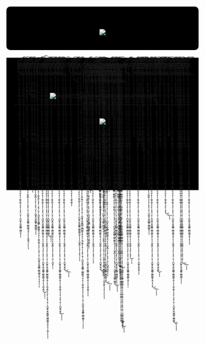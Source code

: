<div align="center" style="background-color: #000000; padding: 20px; border-radius: 10px; margin: 20px 0;">
  <h1>
    <img src="https://readme-typing-svg.herokuapp.com/?font=JetBrains+Mono&size=48&center=true&vCenter=true&width=600&height=80&duration=3000&color=FFFFFF&lines=꧁+NEURAL+WIRED+꧂" />
  </h1>
</div>
<div align="center" style="background-color: #000000; padding: 10px; margin: 20px 0;">
È̴̵̶̡̢̧̨̛́̕͘͏̸̷͜͟͢͝͞͠͡҉̴̵̶̡̢̧̨̛̀́̕͘͏̸̷͜͟͢͝͞͠͡҉̴̡̢̧̨̛̖̗̘̙̜̝̞̟̠̤̥̦̩̪̫̬̭̮̯̰̱̲̳̹̺̻̼͇͈͉͍͎͓͔͕͖͙͚̣̖̗̘̙̜̝̞̟̠̤̥̦̩̪̫̬̭̮̯̰̱̲̳̹̺̻̼͇͈͉͍͎͓͔͕͖͙͚̣̖̗̘̙̜̝̞̟̠̤̥̦̩̪̫̬̭̮̯̰̱̲̳̹̺̻̼͇͈͉͍͎͓͔͕͖͙͚̣̖̗̘̙̜̝̞̟̠̤̥̦̩̪̫̬̭̮̯̰̱̲̳̹̺̻̼̀́̕͘ͅͅͅͅǸ̴̵̶̡̢̧̨̛́̕͘͏̸̷͜͟͢͝͞͠͡҉̴̵̶̡̢̧̨̛̀́̕͘͏̖̗̘̙̜̝̞̟̠̤̥̦̩̪̫̬̭̮̯̰̱̲̳̹̺̻̼͇͈͉͍͎͓͔͕͖͙͚̣̖̗̘̙̜̝̞̟̠̤̥̦̩̪̫̬̭̮̯ͅT̴̵̶̡̢̧̨̛̀́̕͘͏̸̷͜͟͢͝͞͠͡҉̴̵̶̡̢̧̨̛̀́̕͘͏̸̷͜͟͢͝͞͠͡҉̴̵̶̡̢̧̨̛̀́̕͘͏̸̷͜͟͢͝͞͠͡҉̖̗̘̙̜̝̞̟̠̤̥̦̩̪̫̬̭̮̯̰̱̲̳̹̺̻̼͇͈͉͍͎͓͔͕͖͙͚̣̖̗̘̙̜̝̞̟̠̤̥̦̩̪̫̬̭̮̯̰̱̲̳̹̺̻̼͇͈͉͍͎͓͔͕͖͙͚̣̖̗̘̙̜̝̞̟̠̤̥̦̩̪̫̬̭̮̯̰̱̲̳̹̺̻̼͇͈͉͍͎͓͔͕͖͙͚̣̖̗̘̙̜̝̞̟̠̤̥̦̩̪̫̬̭̮̯̰̱̲̳̹̺̻̼͇͈͉͍͎͓͔͕͖͙͚̣̖̗ͅͅͅͅR̴̵̶̡̢̧̨̛̀́̕͘͏̸̷͜͟͢͝͞͠͡҉̴̵̶̡̢̧̨̛̀́̕͘͏̸̷͜͟͢͝͞͠͡҉̴̵̶̡̢̧̨̛̀́̕͘͏̖̗̘̙̜̝̞̟̠̤̥̦̩̪̫̬̭̮̯̰͜͟͢͝͞͠È̛̖̗̘̙̜̝̞̟̠̤̥̦̩̪̫̬̭̮̯̰̱̲̳̹̺̻̼͇͈͉͍͎͓͔͕͖͙͚̣̖̗̘̙̜̝̞̟̠̤̥̦̩̪̫̬̭̮̯̰̱̲̳̹̺̻̼͇͈͉͍͎͓͔͕͖͙͚̣̖̗̘̙̜̝̞̟̠̤̥̦̩̪̫̬̭̮̯̰̱̲̳̹̺̻̼͇͈͉͍́̕͘ͅͅͅ ̴̵̶̡̢̧̨̛̀́̕͘͏̸̷͜͟͢͝͞͠͡҉̴̵̶̡̢̧̨̛̀́̕͘͏̸̷͜͟͢͝͞͠͡҉̖̗̘̙̜̝̞̟̠̤̥̦̩̪̫̬̭̮̯̰̱̲̳̹̺̻̼͇͈͉͍͎͓͔͕͖͙͚̣̖̗̘̙̜̝̞̟̠̤̥̦̩̪̫̬̭̮̯̰̱̲̳̹̺̻̼͇͈͉͍͎͓͔͕͖͙͚̣̖̗̘̙̜̝̞̟̠̤̥̦̩̪̫̬̭̮̯̰̱̲̳̹̺̻̼͇͈͉͍͎͓͔͕͖͙͚̣̖̗̘̙̜̝̞̟̠̤̥̦̩̪̫̬̭̮̯̰̱̲̳̹̺̻̼͇͈̕ͅͅͅͅC̴̵̶̡̢̧̨̛̀́̕͘͏̸̷͜͟͢͝͞͠͡҉̴̵̶̡̢̧̨̛̀́̕͘͏̸̷͜͟͢͝͞͠͡҉̴̵̶̡̢̧̨̛̀́̕͘͏̸̷͜͟͢͝͞͠͡҉̴̵̶̡̢̧̨̛̀́̕͘͏̸̷͜͟͢͝͞͠͡҉̴̵̶̡̢̧̨̛̀́̕͘͏̸̷͜͟͢͝͞͠͡҉̡̛̖̗̘̙̜̝̞̟̠̤̥̦̩̪̫̬̭̮̯̰̱̲̳̹̺̻̼͇͈͉͍͎͓͔͕͖͙͚̣̖̗̘̙̜̝̞̟̠̤̥̦̩̪̫̬̭̮̯̰̱̲̳̹̺̻̼͇͈͉͍͎͓͔͕͖͙͚̣̖̗̘̙̜̝̞̟̠̤̥̦̩̪̫̬̭̮̯̰̱̲̳̹̺̻̼͇͈͉͍͎͓͔͕͖͙͚̣̖̗̘̙̜̝̞̟̠̤̥̦̩̪̫̬̭̮̯̰̱̲̳̹̺̻̼͇͈͉͍͎͓͔͕͖͙͚̣̖̗̘̙̜̝̞̟̠̤̥̦̩̪̫̬̭̮̯̰̱̲̳̹̺̻̼͇͈͉͍͎͓͔̀́̕͘ͅͅͅͅͅỚ̴̵̶̡̢̧̨̀́̕͘͏̸̷͜͟͢͝͞͠͡҉̴̵̶̡̢̧̨̛̀́̕͘͏̖̗̘̙̜̝̞̟̠̤̥̦̩̪̫̬̭̮̯̰̱̲̳̹̺̻̼͇͈͉͍͎͓͔͕͖͙͚̣̖̗̘̙̜̝̞̟̠̤̥̦̩̪̫̬̭̮̯̰̱̲̳̹̺̻̼͇͈͉͍͎͓͔͕͖͙͚̣̖̗̘̙̜̝̞̟̠̤̥̦̩̪̫̬̭̮̯̰̱̲̳̹̺̻̼͇͈͉͍͎͓͔͕͖͙͚̣̖̗̘̙̜̝̞̟̠̤̥̦̩̪̫̬̭̮̯̰̱̲̳̹̺̻̼͇͈͉͍͎͓͔͕͖͙͚̣̖̗̘̙̜̝̞̟̠̤̥̦̩̪̫̬̭̮̯̰̱̲̳̹̺̻̼͇͈͉͍͎͓͔͕͖͙͚̣͜ͅͅͅͅͅD̴̵̶̡̢̧̨̛̀́̕͘͏̸̷͜͟͢͝͞͠͡҉̴̵̶̡̢̧̨̛̀́̕͘͏̸̷͜͟͢͝͞͠͡҉̴̵̡̢̧̨̛̖̗̘̙̜̝̞̟̠̤̥̦̩̪̫̬̭̮̯̰̱̲̳̹̺̻̼͇͈͉͍͎͓͔͕͖͙͚̣̖̗̘̙̜̝̞̟̠̤̥̦̩̪̫̬̭̮̯̰̱̲̳̹̺̻̼͇͈͉͍͎͓͔͕͖͙͚̣̖̗̘̙̜̝̞̟̠̤̥̦̩̪̫̬̭̮̯̰̱̲̳̹̺̻̼͇͈͉͍͎͓͔͕͖͙͚̣̖̗̘̙̜̝̞̟̠̤̥̦̩̪̫̬̭̮̯̰̱̲̳̹̺̻̼͇͈͉͍͎͓͔͕͖͙͚̣̖̗̘̙̜̝̞̟̠̤̥̦̩̪̫̬̭̮̯̰̱̲̳̹̺̻̼͇͈͉͍͎͓͔͕͖͙͚̣̖̗̘̙̜̝̞̟̠̤̥̦̩̪̫̬̭̮̯̰̱̲̳̹̺̻̼͇͈͉͍͎͓͔͕͖̀́̕͘ͅͅͅͅͅͅÌ̴̵̶̡̢̧̨̛́̕͘͏̸̷͜͟͢͝͞͠͡҉̴̵̶̡̢̧̨̛̀́̕͘͏̸̷͜͟͢͝͞͠͡҉̴̵̶̡̢̧̨̛̀́̕͘͏̖̗̘̙̜̝̞̟̠̤̥̦̩̪̫̬̭̮̯̰̱̲̳̹̺̻̼͇͈͉͍͎͓͔͕͖͙͚̣̖̗̘̙̜̝̞̟̠̤̥̦̩̪̫̬̭̮̯̰̱̲̳̹̺̻̼͇͈͉͍͎͓͔͕͖͙͚̣̖̗̘̙̜̝̞̟̠̤̥̦̩̪̫̬̭̮̯̰̱̲̳̹̺̻̼͇͈͉͍͎͓͔͕͖͙͚̣̖̗̘̙̜̝̞̟̠̤̥̦̩̪̫̬̭̮̯̰̱̲̳̹̺̻̼͇͈͜͟͝͞ͅͅͅͅG̴̵̶̡̢̧̨̛̀́̕͘͏̸̷͜͟͢͝͞͠͡҉̴̵̶̡̢̧̨̛̀́̕͘͏̸̷͜͟͢͝͞͠͡҉̴̵̶̡̢̧̨̛̀́̕͘͏̸̷͜͟͢͝͞͠͡҉̴̵̶̡̢̧̨̛̀́̕͘͏̸̷͜͟͢͝͞͠͡҉̴̵̶̡̢̧̨̛̀́̕͘͏̸̷͜͟͢͝͞͠͡҉̴̡̢̧̨̛̖̗̘̙̜̝̞̟̠̤̥̦̩̪̫̬̭̮̯̰̱̲̳̹̺̻̼͇͈͉͍͎͓͔͕͖͙͚̣̖̗̘̙̜̝̞̟̠̤̥̦̩̪̫̬̭̮̯̰̱̲̳̹̺̻̼͇͈͉͍͎͓͔͕͖͙͚̣̖̗̘̙̜̝̞̟̠̤̥̦̩̪̫̬̭̮̯̰̱̲̳̹̺̻̼͇͈͉͍͎͓͔͕͖͙͚̣̖̗̘̙̜̝̞̟̠̤̥̦̩̪̫̬̭̮̯̰̱̲̳̹̺̻̼͇͈͉͍͎͓͔͕͖͙͚̣̖̗̘̙̜̝̞̟̠̤̥̦̩̪̫̀́̕͘ͅͅͅͅỜ̴̵̶̡̢̧̨́̕͘͏̸̷͜͟͢͝͞͠͡҉̴̵̶̡̢̧̨̛̀́̕͘͏̸̷͜͟͢͝͞͠͡҉̴̵̶̡̢̧̨̛̀́̕͘͏̸̷͜͟͢͝͞͠͡҉̴̵̶̡̢̧̨̛̀́̕͘͏̸̷͜͟͢͝͞͠͡҉̴̵̶̡̢̧̨̛̀́̕͘͏̸̷͜͟͢͝͞͠͡҉̡̢̛̖̗̘̙̜̝̞̟̠̤̥̦̩̪̫̬̭̮̯̰̱̲̳̹̺̻̼͇͈͉͍͎̀́̕͘ͅS̴̵̶̡̢̧̨̛̀́̕͘͏̸̷͜͟͢͝͞͠͡҉̴̵̶̡̢̧̨̛̀́̕͘͏̸̷͜͟͢͝͞͠͡҉̴̵̶̡̢̧̨̛̀́̕͘͏̖̗̘̙̜̝̞̟̠̤̥̦̩̪̫̬̭̮̯̰̱̲̳̹̺̻̼͇͈͉͍͎͓͔͕͖͙͚̣̖̗̘̙̜̝̞̟̠̤̥̦̩̪̫̬̭̮̯̰̱̲̳̹̺̻̼͇͈͉͍͎͓͔͕͖͙͚̣̖̗̘̙̜̝̞̟̠̤̥̦̩̪̫̬̭̮̯̰̱̲̳̹̺̻̼͇͈͉͍͎͓͔͕͖͙͚̣̖̗̘̙̜̝̞̟̠̤̥̦̩̪̫̬̭̮̯̰̱̲̳̹̺̻̼͇͈͉͍͎͓͔͕͖͙͚̣̖̗̘̙̜̝̞̟̠̤̥̦̩̪̫̬̭̮̯̰̱̲̳̹̺̻̼͇͈͉͍͎͓͔͕͖͙͚̣̖̗̘̙̜̝̞̟̠̤̥̦̩̪̫̬̭̮̯̰͜͝ͅͅͅͅͅ ̴̵̶̡̢̧̨̛̀́̕͘͏̸̷͜͟͢͝͞͠͡҉̴̵̶̡̢̧̨̛̀́̕͘͏̸̷͜͟͢͝͞͠͡҉̡̛̖̗̀́̕͘C̴̵̶̡̢̧̨̛̀́̕͘͏̸̷͜͟͢͝͞͠͡҉̴̵̶̡̢̧̨̛̀́̕͘͏̸̖̗̘̙̜̝̞̟̠̤̥̦̩̪̫̬̭̮̯̰̱̲̳̹̺̻̼͇͈͉͍͎͓͔͕͖͙͚̣̖̗̘̙̜̝̞̟̠̤̥̦̩̪̫̬̭̮̯̰̱̲̳̹̺̻̼͇͈͉͍͎͓͔͕͖͙͚̣̖̗̘̙̜̝̞̟̠̤̥̦̩̪̫̬̭̮̯̰̱̲̳̹̺̻̼͇͈͉͍͎͓͔͕͖͙͚̣̖̗̘̙̜̝̞̟̠̤̥̦̩̪̫̬̭̮̯̰̱̲̳̹̺̻̼͇͈͉͍͎͓͔͕͖͙͚̣̖̗̘̙̜̝̞̟̠̤̥̦̩̪̫̬̭̮̯̰͜͟͢͝͞͠ͅͅͅͅỜ̡̢̧̨̖̗̘̙̜̝̞̟̠̤̥̦̩̪̫̬̭̮̯̰̱̲̳̹̺̻̼͇͈͉͍͎͓͔͕͖͙͚̣̖̗̘̙̜̝̞̟̠̤̥̦̩̪̫̬̭̮̯̰̱̲̳̹̺̻́̕͘ͅR̴̵̶̡̢̧̨̛̀́̕͘͏̸̷͜͟͢͝͞͠͡҉̡̢̧̨̛̖̗̘̙̜̝̞̟̠̤̥̦̩̪̫̬̭̮̯̰̱̲̳̹̺̻̼͇͈͉͍͎͓͔͕͖͙͚̣̖̗̘̙̜̝̞̟̠̤̥̦̩̪̫̬̭̮̯̰̱̲̳̹̺̻̼͇͈͉͍͎͓͔͕͖͙͚̣̖̗̘̙̜̝̞̟̠̤̥̦̩̪̫̬̭̮̯̰̱̲̳̹̺̻̼͇͈͉͍͎͓͔͕͖͙͚̀́̕͘ͅͅͅR̴̵̶̡̢̧̨̛̀́̕͘͏̸̷͜͟͢͝͞͠͡҉̴̵̶̡̢̧̨̛̀́̕͘͏̸̷͜͟͢͝͞͠͡҉̴̵̶̡̢̧̨̛̀́̕͘͏̸̷͜͟͢͝͞͠͡҉̴̵̶̡̢̧̨̛̀́̕͘͏̸̷͜͟͢͝͞͠͡҉̴̵̶̡̢̧̨̛̀́̕͘͏̸̷̖̗̘̙̜̝͜͟͢͝͞͠Ờ̴̵̶̡̢̧̨́̕͘͏̸̷͜͟͢͝͞͠͡҉̴̵̶̡̢̧̨̛̀́̕͘͏̸̷͜͟͢͝͞͠͡҉̡̢̧̛̖̗̘̙̜̝̞̟̠̤̥̦̩̪̫̬̭̮̯̰̱̲̳̹̺̻̼͇͈͉͍͎͓͔͕͖͙͚̣̖̗̘̙̜̝̞̟̠̤̥̦̩̪̫̬̭̮̯̰̱̲̳̹̺̻̼͇͈͉͍͎͓͔͕͖͙͚̣̖̗̘̙̜̝̞̟̠̤̥̦̩̪̫̬̭̮̯̰̱̲̳̹̺̻̼͇͈͉͍͎͓͔͕͖͙͚̣̖̗̘̙̜̝̞̟̠̤̥̦̩̪̫̬̭̮̯̰̱̲̳̹̺̻̼͇͈͉͍͎͓͔͕͖͙͚̣̖̗̘̙̜̝̞̟̠̀́̕͘ͅͅͅͅM̡̢̛̖̗̘̙̜̝̞̟̠̤̥̦̩̪̫̬̭̮̯̰̱̲̳̹̺̻̼͇͈͉͍͎͓͔͕͖͙͚̣̖̗̘̙̜̝̞̟̠̤̥̦̩̪̫̬̭̮̯̰̱̲̳̹̺̻̼͇͈͉͍͎͓͔͕͖͙͚̣̖̗̘̙̜̝̞̟̠̤̥̦̩̪̫̬̭̮̯̰̱̲̳̹̺̻̼͇͈͉͍͎͓͔͕͖͙͚̣̖̗̘̙̜̝̞̟̠̤̥̦̩̪̫̬̭̮̯̰̱̲̳̹̺̻̼͇͈͉͍͎͓͔͕͖͙͚̣̖̗̘̙̜̝̞̟̠̤̥̦̩̪̫̬̭̮̯̰̱̲̳̹̺̻̼͇͈͉͍͎͓͔͕͖͙͚̣̖̗̘̙̜̝̞̟̠̤̥̦̩̪̫̬̭̮̯̰̱̲̳̹̺̻̼͇͈͉̀́̕͘ͅͅͅͅͅͅP̴̵̶̡̢̧̨̛̀́̕͘͏̸̷͜͟͢͝͞͠͡҉̴̵̶̡̢̧̨̛̀́̕͘͏̸̷͜͟͢͝͞͠͡҉̴̡̢̧̨̛̖̗̘̙̜̝̞̟̠̤̥̦̩̪̫̬̭̮̯̰̱̲̳̹̺̻̼͇͈͉͍͎͓͔͕͖͙͚̣̖̗̘̙̜̝̞̟̠̤̥̦̩̪̫̬̭̮̯̰̱̲̳̹̺̻̼͇͈͉͍͎͓͔͕͖͙͚̣̖̗̘̙̜̝̞̟̠̤̥̦̩̪̫̬̭̮̯̰̱̲̳̹̺̻̼͇͈͉͍͎͓͔͕͖͙͚̣̖̗̘̙̜̝̞̟̠̤̥̦̩̪̫̬̭̮̯̰̱̲̳̹̺̻̼͇͈͉͍͎͓͔͕͖͙͚̣̖̗̘̙̜̝̞̟̠̤̥̦̩̪̫̬̭̮̯̰̱̲̳̹̺̻̼͇͈͉͍͎͓͔͕͖͙͚̀́̕͘ͅͅͅͅͅÌ̡̛̖̗̘̙̜̝̞̟̠̤̥̦̩̪̫̬̭̮̯̰̱̲̳̹̺̻̼͇͈͉͍͎͓͔͕͖͙͚̣̖̗̘̙̜̝̞̟̠̤̥̦̩̪̫̬̭̮̯̰̱̲̳̹̺̻̼͇͈͉͍͎͓͔͕͖͙͚̣̖̗̘̙̜̝̞̟̠̤̥̦̩̪̫̬̭̮̯̰̱̲̳̹̺̻̼͇͈͉͍͎͓͔͕͖͙͚̣̖̗̘̙̜̝̞̟̠̤̥̦̩̪̫̬̭̮̯̰̱̲̳̹̺̻̼͇͈͉͍͎͓͔͕͖͙͚̣́̕͘ͅͅͅͅD̴̵̶̡̢̧̨̛̀́̕͘͏̸̷͜͟͢͝͞͠͡҉̴̵̶̡̢̧̨̛̀́̕͘͏̖̗̘̙̜̝̞̟̠̤̥̦̩̪̫̬̭̮̯̰̱̲̳̹̺̻̼͇͈͉͍͎͓͔͕͖͙͚̣̖̗̘̙̜̝̞̟̠̤̥̦̩̪̫̬̭̮̯̰̱̲̳̹̺̻̼͇͈͉͍͎͓͔͕͖͙͚̣̖̗̘̙̜̝̞̟̠̤̥̦̩̪̫̬̭̮̯̰̱̲̳̹̺̻̼͇͈͉͍͎͓͔͕͖͙͚̣̖̗̘̙̜̝̞̟̠̤̥̦̩̪̫̬̭̮̯̰̱̲̳̹̺̻̼͇͈͉͍͎͓͔͕͖͙͚̣̖̗̘̙̜̝̞̟̠̤ͅͅͅͅỜ̴̵̶̡̢̧̨́̕͘͏̸̷͜͟͢͝͞͠͡҉̴̵̶̡̢̧̨̛̀́̕͘͏̸̷͜͟͢͝͞͠͡҉̴̵̶̡̢̧̨̛̀́̕͘͏̸̷͜͟͢͝͞͠͡҉̴̵̶̡̢̧̨̛̀́̕͘͏̖̗̘̙̜̝̞̟̠̤̥̦̩̪̫̬̭̮̯̰̱̲̳̹̺͜͝͞S̴̵̶̡̢̧̨̛̀́̕͘͏̸̷͜͟͢͝͞͠͡҉̴̵̶̡̢̧̨̛̀́̕͘͏̸̷͜͟͢͝͞͠͡҉̴̵̶̡̢̧̨̛̀́̕͘͏̸̷͜͟͢͝͞͠͡҉̴̵̶̡̢̧̨̛̀́̕͘͏̸̷͜͟͢͝͞͠͡҉̴̵̶̡̢̧̨̛̀́̕͘͏̸̷͜͟͢͝͞͠͡҉̴̵̶̡̢̧̨̛̀́̕͘͏̖̗̘̙̜̝̞̟̠̤̥̦̩̪̫̬̭̮̯̰̱̲̳̹̺̻̼͇͈͉͍͎͓͔͕͖͙͚̣̖̗̘̙̜̝̞̟̠̤̥̦̩̪̫̬̭̮̯̰̱̲̳̹̺̻̼͇͈͉͍͎͓͔͕͖͙͚̣̖̗̘̙̜̝̞̟̠̤̥̦̩̪̫̬̭̮̯̰̱̲̳̹̺̻̼͇͈͉͍͎͓͔͕͖͙͚̣̖̗̘̙̜̝̞̟̠̤̥̦̩̪̫̬̭̮̯̰̱̲̳̹̺̻̼͇͈͉͍͎͓͔͕͖͙͚̣̖̗̘̙̜̝̞̟̠̤̥̦̩̪̫̬̭̮̯̰͜͟͝͞ͅͅͅͅ,̴̵̶̡̢̧̨̛̀́̕͘͏̸̷͜͟͢͝͞͠͡҉̴̵̶̡̢̧̨̛̀́̕͘͏̸̷͜͟͢͝͞͠͡҉̴̵̶̡̢̧̨̛̀́̕͘͏̖̗̘̙̜̝̞̟̠̤̥̦̩̪̫̬̭̮̯̰̱̲̳̹̺̻̼͜͝ͅ ̴̵̶̡̢̧̨̛̀́̕͘͏̸̷͜͟͢͝͞͠͡҉̴̵̶̡̢̧̨̛̀́̕͘͏̸̷͜͟͢͝͞͠͡҉̴̵̶̡̢̧̨̛̀́̕͘͏̸̷͜͟͢͝͞͠͡҉̴̵̶̡̢̧̨̛̀́̕͘͏̸̷͜͟͢͝͞͠͡҉̴̵̶̡̢̧̨̛̀́̕͘͏̸̷͜͟͢͝͞͠͡҉̛̖̗̘̙̜̝̞̟̠̤̥̦̩̪̫̬̭̮̯̰̱̲̳̹̺̻̼͇͈͉͍͎͓͔͕͖͙͚̣̖̗̘̙̜̝̞̟̠̤̥̦̩̪̫̬̭̮̯̰̱̲̳̹̺̻̼͇͈͉͍͎͓͔͕͖͙͚̣̖̗̘̙̜̝̞̟̠̤̥̦̩̪̫̬̭̮̯̰̱̲̳̹̺̻̼͇͈͉͍͎͓͔͕͖͙͚̣̖̗̘̙̜̝̞̟̠̤̥̦̩̪̫̬̭̮̯̰̱̲̳̹̺̻̼͇͈͉͍͎͓͔͕͖͙͚̣̖̗̘̙̜̝̞̟̠̤̥̦̩̪̫̬̭̮̯̰̱̲̳̹̺̻̼͇͈͉͍͎͓͔͕͖͙͚̣̖̗̘̙̜̝̀̕ͅͅͅͅͅR̴̵̶̡̢̧̨̛̀́̕͘͏̸̷̖̗̘̙̜̝̞̟̠̤̥̦̩̪̫̬̭̮̯̰̱̲̳̹̺̻̼͇͈͉͍͎͓͔͕͖͙͚̣̖̗̘̙̜̝̞̟̠̤̥̦̩̪̫̬̭̮̯̰̱̲̳̹̺̻̼͇͈͉͍͎͓͔͕͖͙͚̣̖̗̘̙̜̝̞̟̠̤̥̦̩̪̫̬̭̮̯̰̱̲̳̹̺̻̼͇͈͉͍͎͓͔͕͖͙͚̣̖̗̘̙̜̝̞̟̠̤̥̦̩̪̫̬̭̮̯̰̱̲̳̹̺̻̼͇͈͉͍͎͓͔͕͖͙͚̣̖̗̘̙̜̝̞̟̠̤̥̦̩̪̫̬̭̮̯̰̱̲̳̹̺̻̼͇͈͉͍͜͟͢͝͞͠ͅͅͅͅͅÈ̴̵̶̡̢̧̨̛́̕͘͏̸̷͜͟͢͝͞͠͡҉̴̵̶̡̢̧̨̛̀́̕͘͏̸̷͜͟͢͝͞͠͡҉̴̵̶̡̢̧̨̛̀́̕͘͏̸̷͜͟͢͝͞͠͡҉̛̖̗̘̙̜̝̞̟̠̤̥̦̩̪̫̬̭̮̯̰̱̲̳̹̺̻̼͇͈͉͍͎͓͔͕͖͙͚̣̖̗̘̙̜̝̞̟̠̤̥̦̩̪̫̬̭̮̯̰̱̲̳̹̺̻̼͇͈͉͍͎͓͔͕͖͙͚̣̖̗̘̙̜̝̞̟̠̤̥̦̩̪̫̬̭̮̯̰̱̲̳̹̺̻̼͇͈͉̀́̕ͅͅͅD̴̵̶̡̢̧̨̛̀́̕͘͏̸̷͜͟͢͝͞͠͡҉̴̵̶̡̢̧̨̛̀́̕͘͏̸̷͜͟͢͝͞͠͡҉̴̵̶̡̢̧̨̛̀́̕͘͏̸̷͜͟͢͝͞͠͡҉̴̵̶̡̢̧̨̛̀́̕͘͏̸̷͜͟͢͝͞͠͡҉̴̵̶̡̢̧̨̛̀́̕͘͏̸̷͜͟͢͝͞͠͡҉̴̵̶̡̢̧̨̛̀́̕͘͏̸̷͜͟͢͝͞͠͡҉̴̵̶̡̢̧̨̛̀́̕͘͏̖̗̘̙̜̝̞̟̠̤̥̦̩̪̫̬̭̮̯̰̱̲̳̹̺̻̼͇͈͉͍͎͓͔͕͖͙͚̣͜͟͝͞ͅÈ̴̵̶̡̢̧̨̛́̕͘͏̸̷͜͟͢͝͞͠͡҉̴̵̶̡̢̧̨̛̀́̕͘͏̸̷͜͟͢͝͞͠͡҉̴̵̶̡̢̧̨̛̀́̕͘͏̸̷͜͟͢͝͞͠͡҉̴̡̢̧̨̛̖̗̘̙̜̝̞̟̠̤̥̦̩̪̫̬̭̮̯̰̱̲̳̹̺̻̼͇͈͉͍͎͓͔͕͖͙͚̣̖̗̘̙̜̝̞̟̠̤̥̦̩̪̫̬̭̮̯̰̱̲̳̹̺̻̼͇͈͉͍͎͓͔͕͖͙͚̣̖̗̘̙̜̝̞̟̠̤̥̦̩̪̫̬̭̮̯̰̱̲̳̹̺̻̼͇͈͉͍͎͓͔͕͖͙͚̣̖̗̘̙̜̝̞̟̠̤̥̦̩̪̫̬̭̮̯̰̱̲̳̹̺̻̼͇͈͉͍͎͓͔͕͖͙͚̣̖̗̘̙̜̝̞̟̠̤̥̦̩̪̫̬̭̮̯̰̱̲̳̹̺̻̼͇̀́̕͘ͅͅͅͅͅS̴̵̶̡̢̧̨̛̀́̕͘͏̸̷͜͟͢͝͞͠͡҉̖̗̘̙̜̝̞̟̠̤̥̦̩̪̫̬̭̮̯̰̱̲̳̹̺̻̼͇͈͉͍͎͓͔͕͖͙͚̣̖̗̘̙̜̝̞̟̠̤̥̦̩̪̫̬̭̮̯̰̱̲̳̹̺̻̼͇͈͉͍͎͓͔͕͖͙͚̣̖̗̘̙̜̝̞̟̠̤̥̦̩̪̫̬̭̮̯̰̱̲̳̹̺̻̼͇͈͉͍͎͓͔͕͖͙͚̣̖̗̘̙̜̝̞̟̠̤̥̦̩̪̫̬̭̮̯̰̱̲̳̹̺̻̼͇͈͉͍͎͓͔͕͖͙͚̣̖̗̘̙̜̝̞̟̠̤̥̦̩̪̫̬̭̮̯̰̱̲̳̹̺̻̼͇͈̕ͅͅͅͅͅ ̡̢̧̛̖̗̘̙̜̝̞̟̠̤̥̦̩̪̫̬̭̮̯̰̱̲̳̹̺̻̼͇͈͉͍͎͓͔͕͖͙͚̣̖̗̘̙̜̝̞̟̠̤̥̦̩̪̫̬̭̮̯̰̱̲̳̹̺̻̼͇͈͉͍͎͓͔͕͖͙͚̣̖̗̘̙̜̝̞̟̠̤̥̦̩̪̫̬̭̮̯̰̱̲̳̹̺̻̼͇͈͉͍͎͓͔͕͖͙͚̣̖̗̘̙̜̝̞̟̠̤̥̦̩̪̫̬̭̮̯̰̱̲̳̹̺̻̼͇͈͉͍͎̀́̕͘ͅͅͅͅǸ̴̡̢̧̨̛̖̗̘̙̜̝̞̟̠̤̥̦̩̪̫̬̭̮̯̰̱̲̳̹̺̻̼͇͈͉͍͎͓͔͕͖͙͚̣̖̗̘̙̜̝̞̟̠̤̥̦̩̪̫̬̭̮̯̰̱̲̳̹̺̻̼͇͈͉͍͎͓͔͕͖͙͚̣̖̗̘̙̜̝̞̟̠̤̥̦̩̪̫̬̭̮̯̰̱̲̳̹̺́̕͘ͅͅÈ̴̵̶̡̢̧̨̛́̕͘͏̸̷͜͟͢͝͞͠͡҉̴̵̶̡̢̧̨̛̀́̕͘͏̸̷͜͟͢͝͞͠͡҉̴̵̶̡̢̧̨̛̀́̕͘͏̸̷͜͟͢͝͞͠͡҉̴̵̶̡̢̧̨̛̀́̕͘͏̸̷͜͟͢͝͞͠͡҉̴̵̶̡̢̧̨̛̀́̕͘͏̸̷͜͟͢͝͞͠͡҉̴̵̶̡̢̧̨̛̀́̕͘͏̸̷͜͟͢͝͞͠͡҉̡̢̧̨̛̖̗̘̙̜̝̞̟̠̤̥̦̩̪̫̬̭̮̯̰̱̲̳̹̺̻̼͇͈͉͍͎͓͔͕͖͙͚̣̖̗̘̙̜̝̞̟̠̤̥̦̩̪̫̬̭̮̯̰̱̲̳̹̺̻̼͇͈͉͍͎͓͔͕͖͙͚̣̖̗̘̙̜̝̞̟̠̤̥̦̩̪̫̬̭̮̯̰̱̲̳̹̺̻̼͇͈͉͍͎͓͔͕͖͙͚̣̖̗̘̙̜̝̞̟̠̤̥̦̩̪̫̬̭̮̯̰̱̲̳̹̺̻̼͇͈͉͍͎͓͔͕͖͙͚̣̖̗̘̙̜̝̞̟̠̤̥̦̩̪̫̬̭̮̯̰̱̲̳̹̺̻̼͇͈͉͍̀́̕͘ͅͅͅͅͅỪ̴̵̶̡̢̧̨́̕͘͏̖̗̘̙̜̝̞̟̠̤̥̦̩̪̫̬̭̮̯̰̱̲̳̹̺̻̼͇͈͉͍͎͓͔͕͖͙͚̣̖̗̘̙̜̝̞̟̠̤̥̦̩̪̫̬̭̮̯̰̱̲̳̹̺̻̼͇͈͉͍͎͓͔͕͖͙͚̣̖̗̘̙̜̝̞̟̠̤̥̦̩̪̫̬̭̮̯̰̱̲̳̹̺̻̼͇͈͉͍͎͓͔͕͖͙͚̣̖̗̘̙̜̝̞̟̠̤̥̦̩̪̫̬̭̮̯̰̱̲̳̹̺̻̼͇͈͉͍͎͓͔͕͖͙͚̣̖̗̘̙̜̝̞̟̠͜͝͞ͅͅͅͅR̴̵̶̡̢̧̨̛̀́̕͘͏̸̷͜͟͢͝͞͠͡҉̴̵̶̡̢̧̨̛̀́̕͘͏̸̷͜͟͢͝͞͠͡҉̴̵̶̡̢̧̨̛̀́̕͘͏̸̷͜͟͢͝͞͠͡҉̴̵̶̡̢̧̨̛̀́̕͘͏̸̷͜͟͢͝͞͠͡҉̴̵̶̡̢̧̨̛̀́̕͘͏̸̷͜͟͢͝͞͠͡҉̴̵̶̡̢̧̨̛̀́̕͘͏̖̗̘̙̜̝̞̟̠̤̥̦̩̪̫̬̭̮̯̰̱̲̳̹̺̻̼͇͈͉͍͎͓͔͕͖͙͚̣̖̗̘̙̜̝̞̟̠̤̥̦̩̪̫̬̭̮ͅÀ̴̵̶̡̢̧̨̛́̕͘͏̸̷͜͟͢͝͞͠͡҉̴̵̶̡̢̧̨̛̀́̕͘͏̸̷͜͟͢͝͞͠͡҉̴̵̶̡̢̧̨̛̀́̕͘͏̸̷͜͟͢͝͞͠͡҉̴̵̶̡̢̧̨̛̀́̕͘͏̸̷͜͟͢͝͞͠͡҉̴̵̶̡̢̧̨̛̀́̕͘͏̖̗̘̙̜̝̞̟̠̤̥̦̩̪̫̬̭̮̯̰̱̲̳̹̺̻̼͇͈͉͍͎͓͔͕͖͙͚̣̖̗̘̙̜̝̞̟̠̤̥̦̩̪̫̬̭̮̯̰̱̲̳̹̺̻̼͇͈͉͍͎͓͔͕͖͙͚̣̖̗̘̙̜̝̞̟̠̤̥̦̩̪̫̬̭̮̯̰̱̲̳̹̺̻̼͇͈͉͍͎͓͔͕͖͙͚̣̖̗̘̙̜̝̞̟̠̤̥̦̩̪̫̬̭̮̯̰̱̲̳̹̺̻̼͇͈͉͍͎͓͔͕͖͙͚̣̖̗̘̙̜̝̞̟̠̤̥̦̩̪̫̬̭̮̯̰̱ͅͅͅͅÌ̴̵̶̡̢̧̨̛́̕͘͏̸̷͜͟͢͝͞͠͡҉̴̵̶̡̢̧̨̛̀́̕͘͏̸̷͜͟͢͝͞͠͡҉̴̵̶̡̢̧̨̛̀́̕͘͏̸̷͜͟͢͝͞͠͡҉̛̖̗̘̙̜̝̞̟̠̤̥̦̩̪̫̬̭̮̯̰̱̲̳̹̺̻̼͇͈͉͍͎͓͔͕͖͙͚̣̖̗̘̙̜̝̞̟̠̤̥̦̩̪̫̬̭̮̯̰̱̲̳̹̺̻̼͇̀̕ͅͅS̴̵̶̡̢̧̨̛̀́̕͘͏̸̷͜͟͢͝͞͠͡҉̴̵̶̡̢̧̨̛̀́̕͘͏̸̷͜͟͢͝͞͠͡҉̴̵̶̡̢̧̨̛̀́̕͘͏̸̷͜͟͢͝͞͠͡҉̴̵̶̡̢̧̨̛̀́̕͘͏̸̷͜͟͢͝͞͠͡҉̴̵̶̡̢̧̨̛̀́̕͘͏̸̷͜͟͢͝͞͠͡҉̴̵̶̡̢̧̨̛̀́̕͘͏̖̗̘̙̜̝̞̟̠̤̥̦̩̪̫̬̭̮̯̰̱̲̳̹̺̻̼͇͈͉͍͎͓͔͕͖͙͚̣̖̗̘̙̜̝̞̟̠̤̥̦̩̪̫̬̭̮̯̰̱̲̳̹̺̻̼͇͈͉͜͝ͅͅ ̴̵̶̡̢̧̨̛̀́̕͘͏̸̷͜͟͢͝͞͠͡҉̴̵̶̡̢̧̨̛̀́̕͘͏̖̗̘̙̜̝̞̟̠̤̥̦̩̪̫̬̭̮̯̰̱̲̳̹̺̻̼͇͈͉͍͎͓͔͕͖͙͚̣̖̗̘̙̜̝̞̟̠̤̥̦̩̪̫̬̭̮̯̰̱̲̳̹̺̻̼͇͈͉͍͎͓͔͕͖͙͚̣̖̗̘̙̜̝̞̟̠̤̥̦̩̪̫̬̭̮̯ͅͅD̴̵̶̡̢̧̨̛̀́̕͘͏̸̷͜͟͢͝͞͠͡҉̴̵̶̡̢̧̨̛̀́̕͘͏̸̷͜͟͢͝͞͠͡҉̴̵̶̡̢̧̨̛̀́̕͘͏̸̷͜͟͢͝͞͠͡҉̴̵̶̡̢̧̨̛̀́̕͘͏̸̷͜͟͢͝͞͠͡҉̖̗̘̙̜̝̞̟̠̤̥̦̩̪̫̬̭̮̯̰̱̲̳̹̺̻̼͇͈͉͍͎͓͔͕͖͙͚̣̖̗̘̙̜̝̞̟̠̤̥̦̩̪̫̬̭̮̯̰̱̲̳̹̺̻̼͇͈͉͍͎͓͔͕͖͙͚̣̖̗̘̙̜̝̞̟̠̤̥̦̩̪̫̬̭̮̯̰̱̲̳̹̺̻̼͇͈͉͍͎͓͔͕͖͙͚̣̖̗̘̙̜̝̞̟̠̤̥̦̩̪̫̬̭̮̯̰̱̲̳̹̺̻̼͇͈̕ͅͅͅͅÀ̴̵̶̡̢̧̨̛́̕͘͏̸̷͜͟͢͝͞͠͡҉̴̵̶̡̢̧̨̛̀́̕͘͏̸̷͜͟͢͝͞͠͡҉̴̵̶̡̢̧̨̛̀́̕͘͏̸̷͜͟͢͝͞͠͡҉̴̵̶̡̢̧̨̛̀́̕͘͏̸̖̗̘̙̜̝̞̟̠̤̥̦̩̪̫̬̭̮̯̰̱̲̳̹̺̻̼͇͈͉͍͎͓͔͕͖͙͚̣̖̗̘̙̜̝̞̟̠̤̥̦̩̪̫̬̭̮̯̰̱̲̳̹̺̻̼͇͈͉͍͎͓͔͕͖͙͚̣̖̗̘̙̜̝̞̟̠̤̥̦̩̪̫̬̭̮̯̰̱̲̳̹̺̻̼͇͈͉͍͎͓͔͕͖͙͚̣̖̗̘̙̜̝̞̟̠̤̥̦̩̪̫̬̭̮̯̰̱̲̳̹̺̻̼͇͈͉͍͎͓͔͕͖͙͚̣̖̗̘̙̜̝̞̟̠̤̥̦̩̪̫̬̭̮̯̰̱̲̳̹̺̻̼͇͈͉͍͎͓͔͕͜͟͢͝͞͠ͅͅͅͅͅǸ̴̵̶̡̢̧̨̛́̕͘͏̸̷͜͟͢͝͞͠͡҉̴̵̶̡̢̧̨̛̀́̕͘͏̖̗̘̙̜̝̞̟̠̤̥̦̩̪̫̬̭̮̯̰̱̲̳̹̺̻̼͜͟͝͞͠ͅÌ̴̵̶̡̢̧̨̛́̕͘͏̸̷͜͟͢͝͞͠͡҉̴̵̶̡̢̧̨̛̀́̕͘͏̸̷͜͟͢͝͞͠͡҉̴̵̶̡̢̧̨̛̀́̕͘͏̸̷͜͟͢͝͞͠͡҉̴̵̶̡̢̧̨̛̀́̕͘͏̸̷͜͟͢͝͞͠͡҉̴̵̶̡̢̧̨̛̀́̕͘͏̸̷͜͟͢͝͞͠͡҉̴̵̶̡̢̧̨̛̀́̕͘͏̖̗̘̙̜̝̞̟̠̤̥̦̩̪̫̬̭̮̯̰̱̲̳̹̺̻̼͇͈͉͍͎͓͔͕͖͙͚̣̖̗̘̙̜̝̞̟̠̤̥̦̩̪̫̬̭̮̯̰̱̲̳̹̺̻̼͇͈͉͍͎͓͔͕͖͙͚̣̖̗̘̙̜̝̞̟̠̤̥̦̩̪̫̬̭̮̯̰̱̲̳̹̺̻̼͇͈͉͍͎͓͔͕͖͙͚̣̖̗̘̙̜̝̞̟̠̤̥̦̩̪̫̬̭̮̯̰̱̲̳̹̺̻̼͇͈͉͍͎͓͔͕͖͙͚̣̖̗̘̙̜̝̞̟̠̤̥̦̩̪̫̬̭̮̯̰̱̲͜͝ͅͅͅͅF̴̵̶̡̢̧̨̛̀́̕͘͏̸̷͜͟͢͝͞͠͡҉̴̵̶̡̢̧̨̛̀́̕͘͏̸̷͜͟͢͝͞͠͡҉̛̖̗̘̙̜̝̞̟̠̤̥̦̩̪̫̬̭̮̯̰̱̲̳̹̺̻̼͇͈͉͍͎͓͔͕͖͙͚̣̖̗̘̙̜̝̞̟̠̤̥̦̩̪̫̬̭̮̯̰̱̲̳̹̺̻̼͇͈͉͍̀́̕ͅͅÌ̴̵̶̡̢̧̨̛́̕͘͏̸̷͜͟͢͝͞͠͡҉̴̵̶̡̢̧̨̛̀́̕͘͏̸̷͜͟͢͝͞͠͡҉̴̵̶̡̢̧̨̛̀́̕͘͏̸̷͜͟͢͝͞͠͡҉̴̵̶̡̢̧̨̛̀́̕͘͏̸̷͜͟͢͝͞͠͡҉̴̵̶̡̢̧̨̛̀́̕͘͏̸̷͜͟͢͝͞͠͡҉̴̵̶̡̢̧̨̛̀́̕͘͏̸̷͜͟͢͝͞͠͡҉̴̵̶̡̢̧̨̛̀́̕͘͏̖̗̘̙̜̝̞̟̠̤͜͝͞C̴̵̶̡̢̧̨̛̀́̕͘͏̸̷͜͟͢͝͞͠͡҉̴̵̶̡̢̧̨̛̀́̕͘͏̸̷͜͟͢͝͞͠͡҉̴̵̶̡̢̧̨̛̀́̕͘͏̸̷͜͟͢͝͞͠͡҉̴̵̶̡̢̧̨̛̀́̕͘͏̸̷͜͟͢͝͞͠͡҉̴̵̶̡̢̧̨̛̀́̕͘͏̸̷͜͟͢͝͞͠͡҉̴̵̶̡̢̧̨̛̀́̕͘͏̸̷͜͟͢͝͞͠͡҉̴̵̶̡̢̧̨̛̀́̕͘͏̸̷̖̗̘̙̜̝̞̟̠̤̥̦̩̪̫̬̭̮̯̰̱̲̳̹̺̻̼͇͈͉͍͎͓͔͕͖͙͚̣̖̗̘̙̜̝̞̟̠̤̥̦̩̪̫̬̭̮̯̰̱̲̳̹̺̻̼͇͈͉͍͎͓͔͕͖͙͚̣̖̗̘̙̜̝̞̟̠̤̥̦̩̪̫̬̭̮̯̰̱̲̳̹̺̻̼͇͈͉͍͎͓͔͕͖͙͚̣̖̗̘̙̜̝̞̟͜͟͢͝͞͠ͅͅͅÀ̴̵̶̡̢̧̨̛́̕͘͏̸̷͜͟͢͝͞͠͡҉̖̗̘̙̜̝̞̟̠̤̥̦̩̪̫̬̭̮̯̰̱̲̳̹̺̻̼͇͈͉͍͎͓͔͕͖͙͚̣̖̗̘̙̜̝̞̟̠̤̥̦̩̪̫̬̭̮̯̰̱̲̳ͅD̴̵̶̡̢̧̨̛̀́̕͘͏̸̷͜͟͢͝͞͠͡҉̴̵̶̡̢̧̨̛̀́̕͘͏̸̷͜͟͢͝͞͠͡҉̴̵̶̡̢̧̨̛̀́̕͘͏̸̷͜͟͢͝͞͠͡҉̴̵̶̡̢̧̨̛̀́̕͘͏̸̷͜͟͢͝͞͠͡҉̴̵̶̡̢̧̨̛̀́̕͘͏̸̷͜͟͢͝͞͠͡҉̴̵̶̡̢̧̨̛̀́̕͘͏̖̗̘̙̜̝̞̟̠̤̥̦̩̪̫̬̭̮̯̰̱̲̳̹̺̻̼͇͈͉͍͎͓͔͕͖͙͚̣̖̗̘̙̜̝̞̟̠̤̥̦̩̪̫̬̭̮̯̰̱̲̳̹̺̻̼͇͈͉͍͎͓͔͕͖͙͚̣̖̗̘̙̜̝̞̟̠̤̥̦̩̪̫̬̭̮̯̰̱̲̳̹̺̻̼͇͈͉͍͎͓͔͕͖͙͚̣̖̗̘̙̜̝̞̟̠̤̥̦̩̪̫̬̭̮̯̰̱̲̳̹̺̻̼͇͈͉͍͎͓͔͕͖͙͚̣̖̗̘̙̜̝̞̟̠̤̥̦̩̪̫̬̭̮̯̰̱̲̳̹̺̻̼͇͈͉͍͎͓͔͕͖͙͚̣̖̗̘̙̜̝̞̟̠̤̥̦̩̪̫̬̭̮̯̰̱̲̳̹̺̻̼͇͜͟͝͞͠ͅͅͅͅͅͅÀ̴̵̶̡̢̧̨̛́̕͘͏̸̷͜͟͢͝͞͠͡҉̴̵̶̡̢̧̨̛̀́̕͘͏̸̷͜͟͢͝͞͠͡҉̴̵̶̡̢̧̨̛̀́̕͘͏̸̷͜͟͢͝͞͠͡҉̖̗̘̙̜̝̞̟̠̤̥̦̩̪̫̬̭̮̯̰̱̲̳̹̺̻̼͇͈͉͍͎͓ͅS̴̵̶̡̢̧̨̛̀́̕͘͏̸̷͜͟͢͝͞͠͡҉̴̵̶̡̢̧̨̛̀́̕͘͏̖̗̘̙̜̝̞̟̠̤̥̦̩̪̫̬̭̮̯̰̱̲̳̹̺̻̼͇͈͉͍͎͓͔͕͖͙͚̣̖̗̘̙̜̝̞̟̠̤̥̦̩̪̫̬̭̮̯̰̱̲̳̹̺̻̼͇͈͉͍͎͓͔͕͖͙͚̣̖̗̘͜ͅͅ.̴̵̶̡̢̧̨̛̀́̕͘͏̸̷͜͟͢͝͞͠͡҉̴̵̶̡̢̧̨̛̀́̕͘͏̖̗̘̙̜̝̞̟̠̤̥̦̩̪̫̬̭̮̯̰̱̲̳̹̺̻̼͇͈͉͍͎͓͔͕͖͙͚̣̖̗̘̙̜̝̞̟̠̤̥̦̩̪̫̬̭̮̯̰̱̲̳̹̺̻̼͇͈͉͍͎͓͔͕͖͙͚̣̖̗̘̙̜̝̞̟̠̤̥̦̩̪̫̬̭̮̯̰̱̲̳̹̺̻̼͇͈͉͍͎͓͔͕͖͙͚̣̖̗̘̙̜̝̞̟̠̤̥̦̩̪̫̬̭̮̯̰̱̲̳̹̺̻̼͇͈͉͍͎͓͔͕͖͙͚̣̖̗̘̙̜̝̞̟̠̤̥̦̩̪̫̬̭̮̯̰̱̲̳̹̺̻̼͇ͅͅͅͅͅ ̴̵̶̡̢̧̨̛̀́̕͘͏̸̷͜͟͢͝͞͠͡҉̴̵̶̡̢̧̨̛̀́̕͘͏̸̷͜͟͢͝͞͠͡҉̴̵̶̡̢̧̨̛̀́̕͘͏̸̷͜͟͢͝͞͠͡҉̴̵̶̡̢̧̨̛̀́̕͘͏̸̷͜͟͢͝͞͠͡҉̴̵̶̡̢̧̨̛̀́̕͘͏̸̷͜͟͢͝͞͠͡҉̴̵̶̡̢̧̨̛̀́̕͘͏̸̷̖̗̘̙̜̝̞̟̠̤̥̦̩̪̫̬̭̮̯̰̱̲̳̹̺̻̼͇͈͉͍͎͓͔͕͖͙͚̣̖̗̘̙̜̝̞̟̠̤̥̦̩̪̫̬̭̮̯̰̱̲̳̹̺̻̼͇͈͉͍͎͓͔͕͖͙͚̣̖̗̘̙̜̝̞̟̠̤̥̦̩̪̫̬̭̮̯̰̱̲̳̹̺̻̼͇͈͉͍͎͓͔͕͖͙͚̣̖̗̘̙̜̝̞̟̠̤̥̦̩̪̫̬̭̮̯̰̱̲̳̹̺̻̼͇͈͉͍͎͓͔͕͖͙͚̣̖̗̘̙̜̝̞̟̠̤̥̦̩͜͟͢͝͞͠ͅͅͅͅÈ̴̵̶̡̢̧̨̛́̕͘͏̸̷͜͟͢͝͞͠͡҉̴̵̶̡̢̧̨̛̀́̕͘͏̸̷͜͟͢͝͞͠͡҉̴̵̶̡̢̧̨̛̀́̕͘͏̖̗̘̙̜̝̞̟̠̤̥̦̩̪̫̬̭̮̯̰̱̲̳̹̺̻̼͇͈͉͍͎͓͔͕͖͙͚̣̖̗̘̙̜̝̞̟̠̤̥̦̩̪̫̬̭̮̯̰̱̲̳̹̺̻̼͜͝͞ͅỪ̴̵̶̡̢̧̨́̕͘͏̸̷͜͟͢͝͞͠͡҉̴̵̶̡̢̧̨̛̀́̕͘͏̸̷͜͟͢͝͞͠͡҉̴̵̡̢̧̨̛̖̗̘̙̜̝̞̟̠̤̥̦̩̪̫̬̭̮̯̰̱̲̳̹̺̻̼͇͈͉͍͎͓͔͕͖͙͚̣̖̗̘̙̜̝̞̟̠̤̥̦̩̪̫̬̭̮̯̰̱̲̳̹̺̻̼͇͈͉͍͎͓͔͕͖͙͚̣̖̗̘̙̜̝̞̟̠̤̥̦̩̪̫̬̭̮̯̰̱̲̳̹̺̻̼͇͈͉͍͎͓͔͕͖͙͚̣̖̗̘̙̜̝̞̟̠̤̥̦̩̪̫̬̭̮̯̰̱̲̳̹̺̻̼͇͈͉͍͎͓̀́̕͘ͅͅͅͅ ̴̵̶̡̢̧̨̛̀́̕͘͏̸̷͜͟͢͝͞͠͡҉̴̵̶̡̢̧̨̛̀́̕͘͏̸̷͜͟͢͝͞͠͡҉̴̵̶̡̢̧̨̛̀́̕͘͏̸̷͜͟͢͝͞͠͡҉̴̵̶̡̢̧̨̛̀́̕͘͏̸̷͜͟͢͝͞͠͡҉̴̵̶̡̢̧̨̛̀́̕͘͏̸̷̖̗̘̙̜̝̞̟̠̤̥̦̩̪̫̬̭̮̯̰̱̲̳̹̺̻̼͇͈͉͍͎͓͔͕͖͙͚̣̖̗̘̙̜̝̞̟̠̤̥̦̩̪̫̬̭̮̯̰̱̲̳̹̺̻̼͇͈͉͍͎͓͔͕͖͙͚̣̖̗̘̙̜̝̞͜͟͢͝͞͠ͅͅÈ̡̢̧̨̛̖̗̘̙̜̝̞̟̠̤̥̦̩̪̫̬̭̮̯̰̱̲̳̹̺̻̼͇͈͉͍͎͓͔͕͖͙͚̣̖̗̘̙̜̝̞̟̠̤̥̦̩̪̫̬̭̮̯̰̱̲̳̹̺̻̼͇͈͉͍͎͓͔͕͖͙͚̣̖̗́̕͘ͅͅS̴̵̶̡̢̧̨̛̀́̕͘͏̸̷͜͟͢͝͞͠͡҉̴̵̶̡̢̧̨̛̀́̕͘͏̸̷͜͟͢͝͞͠͡҉̴̵̶̡̢̧̨̛̀́̕͘͏̸̷͜͟͢͝͞͠͡҉̴̵̶̡̢̧̨̛̀́̕͘͏̸̷͜͟͢͝͞͠͡҉̴̵̶̡̢̧̨̛̀́̕͘͏̸̷͜͟͢͝͞͠͡҉̴̵̶̡̢̧̨̛̀́̕͘͏̸̷͜͟͢͝͞͠͡҉̴̵̶̡̢̧̨̛̀́̕͘͏̖̗̘̙̜̝̞̟̠̤̥̦̩̪̫̬̭̮̯̰̱̲̳̹̺̻̼͇͈͉͍͎͓͔͕͖͙͚̣̖̗̘̙̜̝̞̟̠̤̥̦̩̪̫̬̭̮̯̰̱̲̳̹̺̻̼͇͈͉͍͎͓͔͕͖͙͚̣̖̗̘̙̜̝̞̟̠̤̥̦̩̪̫̬̭̮̯̰̱̲ͅͅT̴̵̶̡̢̧̨̛̀́̕͘͏̸̷͜͟͢͝͞͠͡҉̴̵̶̡̢̧̨̛̀́̕͘͏̸̖̗̘̙̜̝̞̟̠̤̥̦̩̪̫̬̭̮̯̰̱̲̳̹̺̻̼͇͈͉͍͎͓͔͕͖͙͚̣̖̗̘̙̜̝̞̟̠̤̥̦̩̪̫̬̭̮̯̰̱̲̳̹̺̻̼͇͈͜͟͢͝͞͠ͅͅÀ̴̵̶̡̢̧̨̛́̕͘͏̸̷͜͟͢͝͞͠͡҉̴̵̶̡̢̧̨̛̀́̕͘͏̖̗̘̙̜̝̞̟̠̤̥̦̩̪̫̬̭̮̯̰̱̲̳̹̺̻̼͇͈͉͍͎͓͔͕͖͙͚̣̖̗̘̙̜̝̞̟̠̤̥̦̩̪̫̬̭̮̯̰̱̲̳̹̺̻̼͇͈͉͍͎͓͔͕͖͙͚̣̖̗̘̙̜̝̞̟̠̤̥̦̩̪̫̬̭̮͜͝ͅͅR̴̵̶̡̢̧̨̛̀́̕͘͏̸̷͜͟͢͝͞͠͡҉̴̵̶̡̢̧̨̛̀́̕͘͏̸̷͜͟͢͝͞͠͡҉̴̵̶̡̢̧̨̛̀́̕͘͏̸̷͜͟͢͝͞͠͡҉̴̵̶̡̢̧̨̛̀́̕͘͏̸̷͜͟͢͝͞͠͡҉̡̢̧̨̛̖̗̘̙̜̝̞̟̠̤̥̦̩̪̫̬̭̮̯̰̱̲̳̹̺̻̼͇͈͉͍͎͓͔͕͖͙͚̣̖̗̘̙̜̝̞̟̠̤̥̦̩̪̫̬̭̮̯̰̱̲̳̹̺̻̼͇͈͉͍͎͓͔͕͖͙͚̣̖̗̘̙̜̝̞̟̠̤̥̦̩̪̫̬̭̮̯̰̱̲̳̹̺̻̼͇͈͉͍͎͓͔͕͖͙͚̣̖̗̘̙̜̝̞̟̠̤̥̀́̕͘ͅͅͅÈ̴̵̶̡̢̧̨̛́̕͘͏̸̷͜͟͢͝͞͠͡҉̴̵̶̡̢̧̨̛̀́̕͘͏̸̷͜͟͢͝͞͠͡҉̴̵̶̡̢̧̨̛̀́̕͘͏̸̷͜͟͢͝͞͠͡҉̛̖̗̘̙̜̝̞̟̠̤̥̦̩̪̫̬̭̮̯̰̱̲̳̹̺̻̼͇͈͉͍͎͓͔͕͖͙͚̣̖̗̘̙̜̝̞̟̠̤̥̦̩̪̫̬̭̮̯̰̱̲̳̹̺̻̼͇͈͉͍͎͓͔͕͖͙͚̣̖̗̘̙̜̝̞̟̠̤̥̦̩̪̫̬̭̮̯̰̱̲̳̹̺̻̼͇͈͉͍͎͓͔͕͖͙͚̣̖̗̕ͅͅͅÌ̴̵̶̡̢̧̨̛́̕͘͏̸̷͜͟͢͝͞͠͡҉̴̵̶̡̢̧̨̛̀́̕͘͏̸̷͜͟͢͝͞͠͡҉̴̵̶̡̢̧̨̛̀́̕͘͏̸̷͜͟͢͝͞͠͡҉̴̵̶̡̢̧̨̛̀́̕͘͏̸̷͜͟͢͝͞͠͡҉̴̵̶̡̢̧̨̛̀́̕͘͏̸̷͜͟͢͝͞͠͡҉̴̵̶̡̢̧̨̛̀́̕͘͏̸̷͜͟͢͝͞͠͡҉̴̵̶̡̢̧̨̛̖̗̘̙̜̝̞̟̠̤̥̦̩̪̫̬̭̮̯̰̱̲̳̹̺̻̼͇͈͉͍͎͓͔͕͖͙͚̣̖̗̘̙̜̝̞̟̠̤̥̦̩̪̫̬̭̮̯̰̱̲̳̹̺̻̼͇͈͉͍͎͓͔͕̀́̕͘ͅͅ ̴̵̶̡̢̧̨̛̀́̕͘͏̸̷͜͟͢͝͞͠͡҉̴̵̶̡̢̧̨̛̀́̕͘͏̸̷͜͟͢͝͞͠͡҉̴̵̶̡̢̧̨̛̀́̕͘͏̸̷͜͟͢͝͞͠͡҉̖̗̘̙̜̝̞̟̠̤̥̦̩̪̫̬̭̮̯̰̱̲̳̹̺̻̼͇͈͉͍͎͓͔͕͖͙͚̣̖̗̘̙̜̝̞̟̠̤̥̦̩̪̫̬̭̮̯̰̱̲̳̹̺̻̼͇͈͉͍͎͓͔͕͖͙͚̣̖̗̘̙̜̝̞̟̠̤̥̦̩̪̫̬̭̮̯̰̱̲̳̹̺̻̼͇͈͉͍͎͓͔͕͖͙͚̣̖̗̘̙̜̝̞̟̠̤̥̦̩̪̫̬̭̮̯̰̱̲̳̹̺̻̼͇͈͉͍͎͓͔͕͖͙͚̣̖̗̘̙̜̝̞̟̠̤̥̦̩̪̫̬̭̮̯̰̕ͅͅͅͅÀ̴̵̶̡̢̧̨̛́̕͘͏̸̷͜͟͢͝͞͠͡҉̴̵̶̡̢̧̨̛̀́̕͘͏̸̷͜͟͢͝͞͠͡҉̴̵̶̡̢̧̨̛̀́̕͘͏̸̷͜͟͢͝͞͠͡҉̴̵̶̡̢̧̨̛̀́̕͘͏̸̷͜͟͢͝͞͠͡҉̴̵̶̡̢̧̨̛̀́̕͘͏̸̷͜͟͢͝͞͠͡҉̴̵̶̡̢̧̨̛̖̗̘̙̜̝̞̟̠̤̥̦̩̪̫̬̭̮̯̰̱̲̳̹̺̻̼͇͈͉͍͎͓͔͕͖͙͚̣̖̗̘̙̜̝̞̟̠̤̥̦̩̪̫̬̭̮̯̰̱̲̳̹̺̻̼͇͈̀́̕͘ͅͅQ̴̵̶̡̢̧̨̛̀́̕͘͏̸̷͜͟͢͝͞͠͡҉̴̵̶̡̢̧̨̛̀́̕͘͏̸̷͜͟͢͝͞͠͡҉̴̵̶̡̢̧̨̛̀́̕͘͏̸̷͜͟͢͝͞͠͡҉̴̵̶̡̢̧̨̛̀́̕͘͏̸̷͜͟͢͝͞͠͡҉̴̵̶̡̢̧̨̛̀́̕͘͏̖̗̘̙̜̝̞̟̠̤̥̦̩̪̫̬̭̮̯̰̱̲̳̹̺̻̼͇͈͉͍͎͓͔͕͖͙͚̣̖̗̘̙̜̝̞̟̠̤̥̦̩̪̫̬̭̮̯̰̱̲̳̹̺̻̼͇͈͉͍͎͓͔͕͖͙͚̣̖̗̘̙̜̝̞̟̠̤̥̦̩̪̫̬̭̮̯̰̱̲̳̹̺̻̼͇͈͉͍͎͓͔͕͖͙͚̣̖̗̘̙̜̝̞̟̠̤̥̦̩̪̫̬̭̮̯̰̱̲̳̹̺̻̼͇͈͉͍͎͓͔͕͖͙͚̣̖̗̘̙̜̝̞̟̠̤̥̦̩̪̫̬̭̮̯̰̱̲̳̹̺̻̼͜͟͝͞͠ͅͅͅͅͅỪ̴̵̶̡̢̧̨́̕͘͏̸̷͜͟͢͝͞͠͡҉̴̵̶̡̢̧̨̛̀́̕͘͏̸̷͜͟͢͝͞͠͡҉̴̵̶̡̢̧̨̛̀́̕͘͏̸̷͜͟͢͝͞͠͡҉̴̵̶̡̢̧̨̛̀́̕͘͏̸̷͜͟͢͝͞͠͡҉̴̵̶̡̢̧̨̛̀́̕͘͏̸̷̖̗̘̙̜̝̞̟̠̤̥̦̩̪̫̬̭̮̯̰̱̲̳̹̺̻̼͇͈͉͍͎͓͔͕͖͙͚̣̖̗̘̙̜̝̞̟̠̤̥̦̩̪̫̬̭̮̯̰̱̲̳̹̺̻̼͇͈͉͍͎͓͔͕͖͙͚̣̖̗̘̙̜̝̞̟̠̤̥̦̩̪̫̬̭̮̯̰̱̲̳̹̺̻̼͇͈͉͍͎͓͔͕͖͙͚̣̖̗̘̙̜̝̞̟̠̤̥̦̩̪̫̬̭̮̯̰̱̲̳̹̺̻̼͇͈͉͍͎͓͔͕͖͙͚̣̖̗̘̙̜̝̞̟̠͜͟͢͝͞͠ͅͅͅͅÌ̴̵̶̡̢̧̨̛́̕͘͏̸̷͜͟͢͝͞͠͡҉̴̵̶̡̢̧̨̛̀́̕͘͏̖̗̘̙̜̝̞̟̠̤̥̦̩̪̫̬̭̮̯̰̱̲̳̹̺̻̼͇͈͉͍͎͓͔͕͖͙͚̣̖̗̘̙̜̝̞̟̠̤̥̦̩̪̫̬̭̮̯̰̱̲̳̹̺̻̼͇͈͉͍͎͓͔͕͖͙͚̣̖̗̘̙̜̝̞̟̠̤̥̦̩̪̫̬̭̮̯̰̱̲̳̹̺̻̼͇͈͉͍͎͓͔͕͖͙͚̣̖̗̘̙̜̝̞̟̠̤̥̦̩̪̫̬̭̮̯̰̱̲̳̹̺̻̼͇͈͉͍͎͓͔͕͖͙͚̣̖̗̘̙̜̝̞̟̠̤̥̦̩̪̫̬̭̮̯̰̱̲̳̹̺̻̼͇͈͉͍͎͓͔͕͖͙͚̣̖̗̘̙̜̝̞̟̠̤̥̦̩̪̫̬̭̮̯̰̱͜͝ͅͅͅͅͅ.̴̵̶̡̢̧̨̛̀́̕͘͏̸̷͜͟͢͝͞͠͡҉̴̵̶̡̢̧̨̛̀́̕͘͏̸̷͜͟͢͝͞͠͡҉̴̵̶̡̢̧̨̛̀́̕͘͏̸̷͜͟͢͝͞͠͡҉̴̵̶̡̢̧̨̛̀́̕͘͏̸̷͜͟͢͝͞͠͡҉̴̵̶̡̢̧̨̛̀́̕͘͏̸̷͜͟͢͝͞͠͡҉̴̵̶̡̢̧̨̛̀́̕͘͏̸̷͜͟͢͝͞͠͡҉̴̵̶̡̢̧̨̛̀́̕͘͏̖̗̘̙̜̝̞̟̠̤̥̦̩̪̫̬̭̮̯̰̱̲̳̹̺̻̼͇͈͉͍͎͓͔͕͖͙͚̣̖̗̘̙̜̝̞̟̠̤̥̦̩̪̫̬̭̮̯̰̱̲̳̹̺̻̼͇͈͉͍͎͓͔͕͖͙͚̣̖̗̘̙̜̝̞̟̠̤̥̦̩̪̫̬̭̮̯̰̱̲̳̹̺̻̼͇͈͉͍͎͓͔͕͖͙͚̣̖̗̘̙̜̝̞̟̠̤̥̦̩̪̫̬̭̮̯̰̱̲̳̹̺̻̼͇͈͉͍͎͓͔͕͖͙͚̣̖̗̘̙̜̝̞̟̠̤̥̦̩̪̫̬̭̮̯̰̱̲̳̹̺̻̼͇͈͉͍͎͓͔͕͖͙͚̣̖̗̘̙̜̝̞̟̠̤̥̦̩̪̫̬̭̮̯̰̱̲̳̹̺͜͝ͅͅͅͅͅ

  
  
  <div align="center" style="background-color: #000000; padding: 10px; margin: 20px 0;">

![9fd8b7008917ca7a9822e54c4704889f](https://github.com/user-attachments/assets/fdf07226-1fd9-4c51-9b2b-3a9abfec5c7b)

---
<div align="center" style="background-color: #000000; padding: 15px; border-radius: 5px; margin: 20px 0;">
  <img src="https://readme-typing-svg.herokuapp.com/?font=Fira+Code&size=16&center=true&vCenter=true&width=600&height=80&duration=4000&color=FFFFFF&lines=>>>+INITIALIZING+WHITE+DEATH+PROTOCOL...;>>>+DATA+STARTED+IN+THE+NEURAL+NETWORK;>>>+YOUR+BLADE+IS+READY+TO+OFFER+THE+DESTINATION"/>
</div>

<br>
  
<div align="center" style="background-color: #000000; padding: 20px; border-radius: 10px; margin: 20px 0;">



</div>
